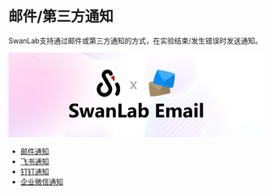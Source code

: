 # 邮件/第三方通知

SwanLab支持通过邮件或第三方通知的方式，在实验结束/发生错误时发送通知。

![](../../plugin/notification-email/logo.jpg)

- [邮件通知](/zh/plugin/notification-email.md)
- [飞书通知](/zh/plugin/notification-lark.md)
- [钉钉通知](/zh/plugin/notification-dingtalk.md)
- [企业微信通知](/zh/plugin/notification-wxwork.md)